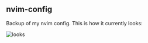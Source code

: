 ## nvim-config

Backup of my nvim config. This is how it currently looks:

![looks](https://github.com/FacundoAlvarado9/nvim-config/blob/master/looks.jpg?raw=true)


